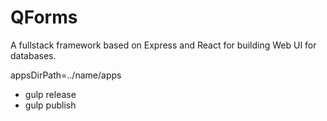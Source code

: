 # QForms
A fullstack framework based on Express and React for building Web UI for databases.

appsDirPath=../name/apps

- gulp release
- gulp publish
